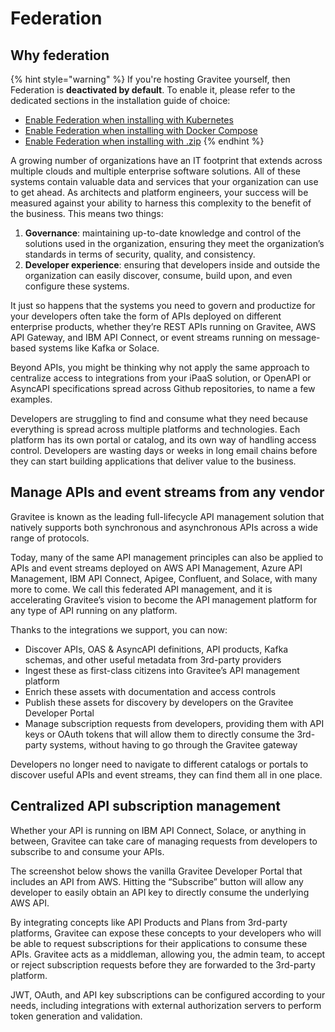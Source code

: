 # Federation

## Why federation

{% hint style="warning" %}
If you're hosting Gravitee yourself, then Federation is **deactivated by default**. To enable it, please refer to the dedicated sections in the installation guide of choice:

* [Enable Federation when installing with Kubernetes](https://documentation.gravitee.io/apim/install-and-upgrade/kubernetes#federation)
* [Enable Federation when installing with Docker Compose](../../self-hosted-installation-guides/docker/docker-compose.md#enable-federation)
* [Enable Federation when installing with .zip](../../self-hosted-installation-guides/.zip.md#federation)
{% endhint %}

A growing number of organizations have an IT footprint that extends across multiple clouds and multiple enterprise software solutions. All of these systems contain valuable data and services that your organization can use to get ahead. As architects and platform engineers, your success will be measured against your ability to harness this complexity to the benefit of the business. This means two things:

1. **Governance**: maintaining up-to-date knowledge and control of the solutions used in the organization, ensuring they meet the organization’s standards in terms of security, quality, and consistency.
2. **Developer experience**: ensuring that developers inside and outside the organization can easily discover, consume, build upon, and even configure these systems.&#x20;

It just so happens that the systems you need to govern and productize for your developers often take the form of APIs deployed on different enterprise products, whether they’re REST APIs running on Gravitee, AWS API Gateway, and IBM API Connect, or event streams running on message-based systems like Kafka or Solace.

Beyond APIs, you might be thinking why not apply the same approach to centralize access to integrations from your iPaaS solution, or OpenAPI or AsyncAPI specifications spread across Github repositories, to name a few examples.

Developers are struggling to find and consume what they need because everything is spread across multiple platforms and technologies. Each platform has its own portal or catalog, and its own way of handling access control. Developers are wasting days or weeks in long email chains before they can start building applications that deliver value to the business.

## Manage APIs and event streams from any vendor

Gravitee is known as the leading full-lifecycle API management solution that natively supports both synchronous and asynchronous APIs across a wide range of protocols.

Today, many of the same API management principles can also be applied to APIs and event streams deployed on AWS API Management, Azure API Management, IBM API Connect, Apigee, Confluent, and Solace, with many more to come. We call this federated API management, and it is accelerating Gravitee’s vision to become the API management platform for any type of API running on any platform.

Thanks to the integrations we support, you can now:

* Discover APIs, OAS & AsyncAPI definitions, API products, Kafka schemas, and other useful metadata from 3rd-party providers
* Ingest these as first-class citizens into Gravitee’s API management platform
* Enrich these assets with documentation and access controls
* Publish these assets for discovery by developers on the Gravitee Developer Portal
* Manage subscription requests from developers, providing them with API keys or OAuth tokens that will allow them to directly consume the 3rd-party systems, without having to go through the Gravitee gateway

Developers no longer need to navigate to different catalogs or portals to discover useful APIs and event streams, they can find them all in one place.

## Centralized API subscription management

Whether your API is running on IBM API Connect, Solace, or anything in between, Gravitee can take care of managing requests from developers to subscribe to and consume your APIs.

The screenshot below shows the vanilla Gravitee Developer Portal that includes an API from AWS. Hitting the “Subscribe” button will allow any developer to easily obtain an API key to directly consume the underlying AWS API.

By integrating concepts like API Products and Plans from 3rd-party platforms, Gravitee can expose these concepts to your developers who will be able to request subscriptions for their applications to consume these APIs. Gravitee acts as a middleman, allowing you, the admin team, to accept or reject subscription requests before they are forwarded to the 3rd-party platform.&#x20;

JWT, OAuth, and API key subscriptions can be configured according to your needs, including integrations with external authorization servers to perform token generation and validation.

